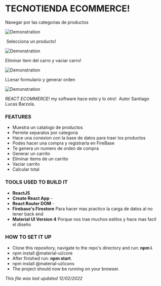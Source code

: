 # TECNOTIENDA ECOMMERCE!

Navegar por las categorias de productos

![Demonstration](https://media.giphy.com/media/QfY7U1UcEH2pNavAkm/giphy-downsized-large.gif)

​
Selecciona un producto!

![Demonstration](https://media.giphy.com/media/KHVUtZ2ugE3VzZWVKX/giphy.gif)

Eliminar item del carro y vaciar carro!

![Demonstration](https://media.giphy.com/media/WX27ShbMFckFAlaSbu/giphy.gif)

LLenar formulario y generar orden

![Demonstration](https://media.giphy.com/media/1Z09ff2w5caqI1lIfH/giphy.gif)
​

_REACT ECOMMERCE!_ my software hace esto y lo otro!
​
Autor Santiago Lucas Barzola.
​

### FEATURES​

- Muestra un catalogo de productos
- Permite separalos por categoria
- Hace una conexion con la base de datos para traer los productos
- Podes hacer una compra y registrarla en FireBase
- Te genera un numero de orden de compra
- Generar un carrito
- Eliminar items de un carrito
- Vaciar carrito
- Calcular total
  ​

### TOOLS USED TO BUILD IT ​

- **ReactJS**
- **Create React App** -
- **React Router DOM** -
- **Firebase's Firestore** Para hacer mas practico la carga de datos al no tener back end
- **Material UI Version 4** Porque nos trae muchos estilos y hace mas facil el diseño
  ​

### HOW TO SET IT UP​

- Clone this repository, navigate to the repo's directory and run: **npm i**.
- npm install @material-ui/core
- After finished run: **npm start**.
- npm install @material-ui/icons
- The project should now be running on your browser.

_This file was last updated 12/02/2022_
